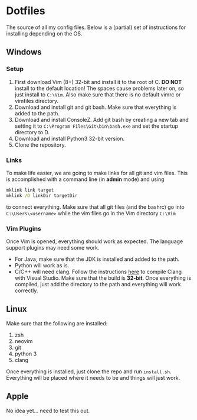 # Dotfiles

The source of all my config files. Below is a (partial) set of instructions for installing depending on the OS.

## Windows
### Setup
1. First download Vim (8+) 32-bit and install it to the root of C. **DO NOT** install to the default location! The spaces cause problems later on, so just install to `C:\Vim`. Also make sure that there is no default vimrc or vimfiles directory.
2. Download and install git and git bash. Make sure that everything is added to the path.
3. Download and install ConsoleZ. Add git bash by creating a new tab and setting it to `C:\Program Files\Git\bin\bash.exe` and set the startup directory to D.
5. Download and install Python3 32-bit version.
4. Clone the repository.

### Links
To make life easier, we are going to make links for all git and vim files. This is accomplished with a command line (in **admin** mode) and using

```bat
mklink link target
mklink /D linkDir targetDir
```

to connect everything. Make sure that all git files (and the bashrc) go into `C:\Users\<username>` while the vim files go in the Vim directory `C:\Vim`

### Vim Plugins
Once Vim is opened, everything should work as expected. The language support plugins may need some work. 

* For Java, make sure that the JDK is installed and added to the path.
* Python will work as is.
* C/C++ will need clang. Follow the instructions [here](https://clang.llvm.org/get_started.html) to compile Clang with Visual Studio. Make sure that the build is **32-bit**. Once everything is compiled, just add the directory to the path and everything will work correctly.

## Linux
Make sure that the following are installed:

1. zsh
2. neovim
3. git
4. python 3
5. clang

Once everything is installed, just clone the repo and run `install.sh`. Everything will be placed where it needs to be and things will just work.

## Apple
No idea yet... need to test this out.
